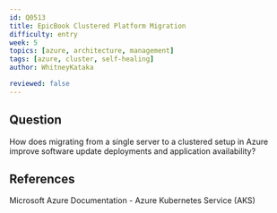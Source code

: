 ```yaml
---
id: Q0513
title: EpicBook Clustered Platform Migration
difficulty: entry
week: 5
topics: [azure, architecture, management]
tags: [azure, cluster, self-healing]
author: WhitneyKataka

reviewed: false
---
```


## Question
How does migrating from a single server to a clustered setup in Azure improve software update deployments and application availability?

## References
Microsoft Azure Documentation - Azure Kubernetes Service (AKS)

